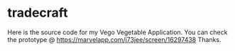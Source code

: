 # tradecraft
Here is the source code for my Vego Vegetable Application.
You can check the prototype @ https://marvelapp.com/j73jee/screen/16297438
Thanks.
